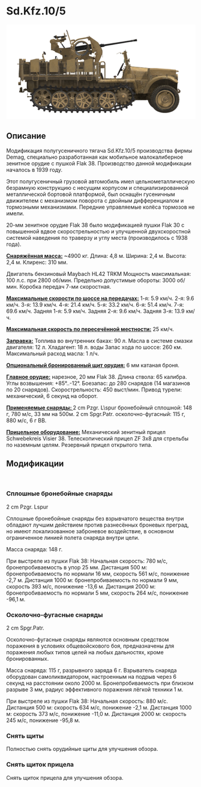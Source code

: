 ﻿# Sd.Kfz.10/5

![_sdkfz10-5](../images/_sdkfz10-5.png)

## Описание

Модификация полугусеничного тягача Sd.Kfz.10/5 производства фирмы Demag, специально разработанная как мобильное малокалиберное зенитное орудие с пушкой Flak 38. Производство данной модификации началось в 1939 году.

Этот полугусеничный грузовой автомобиль имел цельнометаллическую безрамную конструкцию с несущим корпусом и специализированной металлической бортовой платформой, был оснащён гусеничным движителем с механизмом поворота с двойным дифференциалом и тормозными механизмами. Передние управляемые колёса тормозов не имели.

20-мм зенитное орудие Flak 38 было модификацией пушки Flak 30 c повышенной вдвое скорострельностью и улучшенной двухскоростной системой наведения по траверзу и углу места (производилось с 1938 года).

<b><u>Снаряжённая масса:</u></b> ~4900 кг.
Длина: 4,8 м.
Ширина: 2,4 м.
Высота: 2,4 м.
Клиренс: 310 мм.

Двигатель бензиновый Maybach HL42 TRKM
Мощность максимальная: 100 л.с. при 2800 об/мин.
Предельно допустимые обороты: 3000 об/мин.
Коробка передач 7-ми скоростная.

<b><u>Максимальные скорости по шоссе на передачах:</u></b>
1-я: 5.9 км/ч.
2-я: 9.6 км/ч.
3-я: 13.9 км/ч.
4-я: 21.4 км/ч.
5-я: 33.2 км/ч.
6-я: 51.4 км/ч.
7-я: 69.6 км/ч.
Задняя 1-я: 5.9 км/ч.
Задняя 2-я: 9.6 км/ч.
Задняя 3-я: 13.9 км/ч.

<b><u>Максимальная скорость по пересечённой местности:</u></b> 25 км/ч.

<b><u>Заправка:</u></b>
Топлива во внутренних баках: 90 л.
Масла в системе смазки двигателя: 12 л.
Хладагент: 18 л. воды
Запас хода по шоссе: 260 км.
Максимальный расход масла: 1 л/ч.

<b><u>Опциональный бронированный щит орудия:</u></b>
6 мм катаная броня.

<b><u>Главное орудие:</u></b> нарезное, 20 мм Flak 38.
Длина ствола: 65 калибра.
Углы возвышения: +85°..-12°.
Боезапас: до 280 снарядов (14 магазинов по 20 снарядов).
Скорострельность: 450 выст/мин.
Привод турели: механический, 6 секунд на оборот.

<b><u>Применяемые снаряды: </u></b>
2 cm Pzgr. L\spur бронебойный сплошной: 148 г, 780 м/с, 33 мм на 500м.
2 cm Spgr.Patr. осколочно-фугасный: 115 г, 880 м/с, 6 г ВВ.

<b><u>Прицельное оборудование:</u></b>
Механический зенитный прицел Schwebekreis Visier 38.
Телескопический прицел ZF 3x8 для стрельбы по наземным целям.
Резервный прицел открытого типа.

## Модификации
﻿

### Сплошные бронебойные снаряды

2 cm Pzgr. Lspur

Сплошные бронебойные снаряды без взрывчатого вещества внутри обладают лучшим действием против разнесённых броневых преград, но имеют локализованное заброневое воздействие, в основном ограниченное линией полета снаряда внутри цели.

Масса снаряда: 148 г.

При выстреле из пушки Flak 38:
Начальная скорость: 780 м/с, бронепробиваемость в упор 25 мм.
Дистанция 500 м: бронепробиваемость по нормали 16 мм, скорость 561 м/с, понижение -2,7 м.
Дистанция 1000 м: бронепробиваемость по нормали 9 мм, скорость 393 м/с, понижение -13,6 м.
Дистанция 2000 м: бронепробиваемость по нормали 5 мм, скорость 264 м/с, понижение -96,1 м.﻿

### Осколочно-фугасные снаряды

2 cm Spgr.Patr.

Осколочно-фугасные снаряды являются основным средством поражения в условиях общевойскового боя, предназначены для поражения любых типов целей на любых дальностях, кроме бронированных.

Масса снаряда: 115 г, разрывного заряда 6 г.
Взрыватель снаряда оборудован самоликвидатором, настроенным на подрыв через 6 секунд на расстоянии около 2000 м.
Бронепробиваемость при близком разрыве 3 мм, радиус эффективного поражения лёгкой техники 1 м.

При выстреле из пушки Flak 38:
Начальная скорость: 880 м/с.
Дистанция 500 м: скорость 634 м/с, понижение -2,1 м.
Дистанция 1000 м: скорость 373 м/с, понижение -11,0 м.
Дистанция 2000 м: скорость 245 м/с, понижение -95,8 м.
﻿

### Снять щиты

Полностью снять орудийные щиты для улучшения обзора.﻿

### Снять щиток прицела

Снять щиток прицела для улучшения обзора.